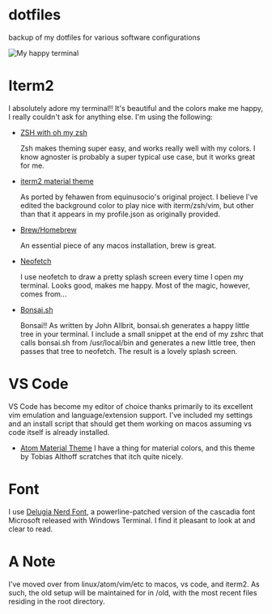 # dotfiles
backup of my dotfiles for various software configurations

![My happy terminal](https://github.com/benalittlewhile/dotfiles/raw/master/terminal.png)

# Iterm2
I absolutely adore my terminal!! It's beautiful and the colors
make me happy, I really couldn't ask for anything else. I'm using 
the following:

* [ZSH with oh my zsh](https://ohmyz.sh/)

  Zsh makes theming super easy, and works really well with my colors. 
  I know agnoster is probably a super typical use case, but it works
  great for me.

* [iterm2 material theme](https://github.com/fehawen/iterm2-material-theme)

  As ported by fehawen from equinusocio's original project. I believe 
  I've edited the background color to play nice with iterm/zsh/vim, but 
  other than that it appears in my profile.json as originally provided.

* [Brew/Homebrew](https://brew.sh)

  An essential piece of any macos installation, brew is great.

* [Neofetch](https://github.com/dylanaraps/neofetch)

  I use neofetch to draw a pretty splash screen every time I open
  my terminal. Looks good, makes me happy. Most of the magic, however, 
  comes from...

* [Bonsai.sh](https://gitlab.com/jallbrit/bonsai.sh)

  Bonsai!! As written by John Allbrit, bonsai.sh generates a happy little
  tree in your terminal. I include a small snippet at the end of my zshrc 
  that calls bonsai.sh from /usr/local/bin and generates a new little 
  tree, then passes that tree to neofetch. The result is a lovely splash 
  screen.

# VS Code
  
  VS Code has become my editor of choice thanks primarily to its excellent
  vim emulation and language/extension support. I've included my settings
  and an install script that should get them working on macos assuming
  vs code itself is already installed.

* [Atom Material Theme](https://marketplace.visualstudio.com/items?itemName=tobiasalthoff.atom-material-theme)
  I have a thing for material colors, and this theme by Tobias Althoff 
  scratches that itch quite nicely.

# Font
I use [Delugia Nerd Font](https://github.com/adam7/delugia-code/),
a powerline-patched version of the cascadia font Microsoft released
with Windows Terminal. I find it pleasant to look at and clear to read.


# A Note
I've moved over from linux/atom/vim/etc to macos, vs code, and
iterm2. As such, the old setup will be maintained for in /old, 
with the most recent files residing in the root directory.
